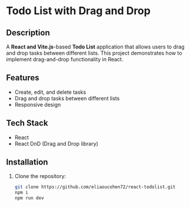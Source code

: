 # Todo List with Drag and Drop

## Description
A **React and Vite.js**-based **Todo List** application that allows users to drag and drop tasks between different lists. This project demonstrates how to implement drag-and-drop functionality in React.

## Features
- Create, edit, and delete tasks
- Drag and drop tasks between different lists
- Responsive design

## Tech Stack
- React
- React DnD (Drag and Drop library)

## Installation
1. Clone the repository:
   ```bash
   git clone https://github.com/eliaoucohen72/react-todolist.git
   npm i
   npm run dev
